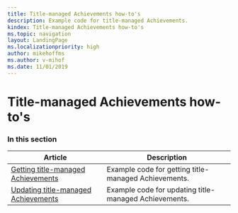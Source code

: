 ```yaml
---
title: Title-managed Achievements how-to's
description: Example code for title-managed Achievements.
kindex: Title-managed Achievements how-to's
ms.topic: navigation
layout: LandingPage
ms.localizationpriority: high
author: mikehoffms
ms.author: v-mihof
ms.date: 11/01/2019
---
```


# Title-managed Achievements how-to's


### In this section

| Article | Description |
|---------|-------------|
| [Getting title-managed Achievements](live-how-to-get-achievements.md) | Example code for getting title-managed Achievements. |
| [Updating title-managed Achievements](live-how-to-update-achievements.md) | Example code for updating title-managed Achievements. |
